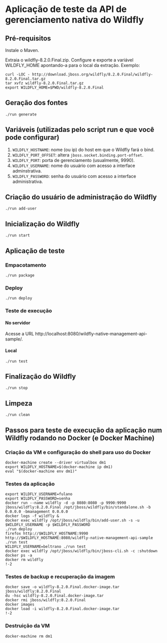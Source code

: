 # Aplicação de teste da API de gerenciamento nativa do Wildfly

## Pré-requisitos
Instale o Maven.

Extraia o wildfly-8.2.0.Final.zip. Configure e exporte a variável WILDFLY_HOME apontando-a para o local da extração. Exemplo:

```
curl -LOC - http://download.jboss.org/wildfly/8.2.0.Final/wildfly-8.2.0.Final.tar.gz
tar xvfz wildfly-8.2.0.Final.tar.gz
export WILDFLY_HOME=$PWD/wildfly-8.2.0.Final
```

## Geração dos fontes

```
./run generate
```

## Variáveis (utilizadas pelo script run e que você pode configurar)

1. ``WILDFLY_HOSTNAME``: nome (ou ip) do host em que o Wildfly fará o bind.
1. ``WILDFLY_PORT_OFFSET``: altera ``jboss.socket.binding.port-offset``.
1. ``WILDFLY_PORT``: porta de gerenciamento (usualmente, 9990).
1. ``WILDFLY_USERNAME``: nome do usuário com acesso a interface adminstrativa.
1. ``WILDFLY_PASSWORD``: senha do usuário com acesso a interface administrativa.

## Criação do usuário de administração do Wildfly

```
./run add-user
```

## Inicialização do Wildfly 

```
./run start
```

## Aplicação de teste

### Empacotamento

```
./run package
```

### Deploy

```
./run deploy
```

### Teste de execução

#### No servidor

Acesse a URL http://localhost:8080/wildfly-native-management-api-sample/.

#### Local

```
./run test
```

## Finalização do Wildfly

```
./run stop
```

## Limpeza

```
./run clean
```

## Passos para teste de execução da aplicação num Wildfly rodando no Docker (e Docker Machine)

### Criação da VM e configuração do shell para uso do Docker

```
docker-machine create --driver virtualbox dm1
export WILDFLY_HOSTNAME=$(docker-machine ip dm1)
eval "$(docker-machine env dm1)"
```

### Testes da aplicação

```
export WILDFLY_USERNAME=fulano
export WILDFLY_PASSWORD=senha
docker run --name wildfly -d -p 8080:8080 -p 9990:9990 jboss/wildfly:8.2.0.Final /opt/jboss/wildfly/bin/standalone.sh -b 0.0.0.0 -bmanagement 0.0.0.0
docker logs -f wildfly &
docker exec wildfly /opt/jboss/wildfly/bin/add-user.sh -s -u $WILDFLY_USERNAME -p $WILDFLY_PASSWORD
./run deploy
firefox http://$WILDFLY_HOSTNAME:9990 http://$WILDFLY_HOSTNAME:8080/wildfly-native-management-api-sample
./run test
WILDFLY_USERNAME=beltrano ./run test
docker exec wildfly /opt/jboss/wildfly/bin/jboss-cli.sh -c :shutdown
docker ps -a
docker rm wildfly
!-2
```

### Testes de backup e recuperação da imagem

```
docker save -o wildfly-8.2.0.Final.docker-image.tar jboss/wildfly:8.2.0.Final
du -hsc wildfly-8.2.0.Final.docker-image.tar
docker rmi jboss/wildfly:8.2.0.Final
docker images
docker load -i wildfly-8.2.0.Final.docker-image.tar 
!-2
```

### Destruição da VM

```
docker-machine rm dm1
```
